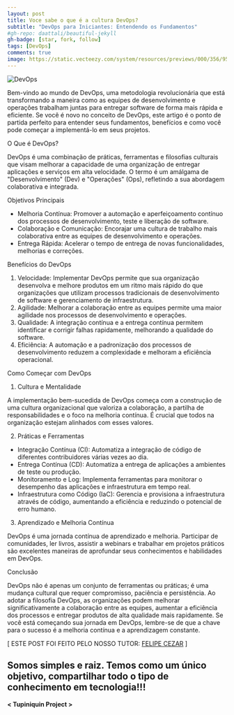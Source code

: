 ```yaml
---
layout: post
title: Voce sabe o que é a cultura DevOps?
subtitle: "DevOps para Iniciantes: Entendendo os Fundamentos"
#gh-repo: daattali/beautiful-jekyll
gh-badge: [star, fork, follow]
tags: [DevOps]
comments: true
image: https://static.vecteezy.com/system/resources/previews/000/356/953/large_2x/devops-overlapping-logotype-circles-vector.jpg
---
```


![DevOps](https://static.vecteezy.com/system/resources/previews/000/356/953/large_2x/devops-overlapping-logotype-circles-vector.jpg)

Bem-vindo ao mundo de DevOps, uma metodologia revolucionária que está transformando a maneira como as equipes de desenvolvimento e operações trabalham juntas para entregar software de forma mais rápida e eficiente. Se você é novo no conceito de DevOps, este artigo é o ponto de partida perfeito para entender seus fundamentos, benefícios e como você pode começar a implementá-lo em seus projetos.

O Que é DevOps?

DevOps é uma combinação de práticas, ferramentas e filosofias culturais que visam melhorar a capacidade de uma organização de entregar aplicações e serviços em alta velocidade. O termo é um amálgama de "Desenvolvimento" (Dev) e "Operações" (Ops), refletindo a sua abordagem colaborativa e integrada.

Objetivos Principais

- Melhoria Contínua: Promover a automação e aperfeiçoamento contínuo dos processos de desenvolvimento, teste e liberação de software.
- Colaboração e Comunicação: Encorajar uma cultura de trabalho mais colaborativa entre as equipes de desenvolvimento e operações.
- Entrega Rápida: Acelerar o tempo de entrega de novas funcionalidades, melhorias e correções.

Benefícios do DevOps

1. Velocidade: Implementar DevOps permite que sua organização desenvolva e melhore produtos em um ritmo mais rápido do que organizações que utilizam processos tradicionais de desenvolvimento de software e gerenciamento de infraestrutura.
2. Agilidade: Melhorar a colaboração entre as equipes permite uma maior agilidade nos processos de desenvolvimento e operações.
3. Qualidade: A integração contínua e a entrega contínua permitem identificar e corrigir falhas rapidamente, melhorando a qualidade do software.
4. Eficiência: A automação e a padronização dos processos de desenvolvimento reduzem a complexidade e melhoram a eficiência operacional.

Como Começar com DevOps

1. Cultura e Mentalidade

A implementação bem-sucedida de DevOps começa com a construção de uma cultura organizacional que valoriza a colaboração, a partilha de responsabilidades e o foco na melhoria contínua. É crucial que todos na organização estejam alinhados com esses valores.

2. Práticas e Ferramentas

- Integração Contínua (CI): Automatiza a integração de código de diferentes contribuidores várias vezes ao dia.
- Entrega Contínua (CD): Automatiza a entrega de aplicações a ambientes de teste ou produção.
- Monitoramento e Log: Implementa ferramentas para monitorar o desempenho das aplicações e infraestrutura em tempo real.
- Infraestrutura como Código (IaC): Gerencia e provisiona a infraestrutura através de código, aumentando a eficiência e reduzindo o potencial de erro humano.

3. Aprendizado e Melhoria Contínua

DevOps é uma jornada contínua de aprendizado e melhoria. Participar de comunidades, ler livros, assistir a webinars e trabalhar em projetos práticos são excelentes maneiras de aprofundar seus conhecimentos e habilidades em DevOps.

Conclusão

DevOps não é apenas um conjunto de ferramentas ou práticas; é uma mudança cultural que requer compromisso, paciência e persistência. Ao adotar a filosofia DevOps, as organizações podem melhorar significativamente a colaboração entre as equipes, aumentar a eficiência dos processos e entregar produtos de alta qualidade mais rapidamente. Se você está começando sua jornada em DevOps, lembre-se de que a chave para o sucesso é a melhoria contínua e a aprendizagem constante.

[ ESTE POST FOI FEITO PELO NOSSO TUTOR: [FELIPE CEZAR](https://www.linkedin.com/in/felipe-cezar-689809239) ]

## Somos simples e raiz. Temos como um único objetivo, compartilhar todo o tipo de conhecimento em tecnologia!!!

**< Tupiniquin Project >**
